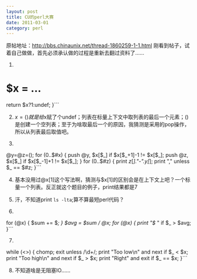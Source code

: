 ```yaml
---
layout: post
title: CU的perl大赛
date: 2011-03-01
category: perl
---
```


原帖地址：http://bbs.chinaunix.net/thread-1860259-1-1.html
刚看到帖子，试着自己做做，首先必须承认做的过程是重新去翻过资料了……

1. ```perl#!/usr/bin/perl  myfunc {
# $x = ...
return $x?1:undef;
}```

2. $x=()就是给$x赋了个undef；列表在标量上下文中取列表的最后一个元素；()是创建一个空列表；至于为啥取最后一个的原因，我猜测是采用的pop操作，所以从列表最后取值吧。

3. ```perl@x=(1,2,3,5,6,7,8);
@y=@z=();
for (0..$#x) {
    push @y, $x[$_] if $x[$_+1]-1 != $x[$_];
    push @z, $x[$_] if $x[$_-1]+1 != $x[$_];
}
for (0..$#z) {
    print $z[$_]."-".$y[$_];
    print "," unless $_ == $#z;
}```

4. 基本没用过@x[1]这个写法啊，猜测与$x[1]的区别会是在上下文上吧？一个标量一个列表。反正就这个题目的例子，print结果都是7

5. 汗，不知道print `ls -lta`;算不算最短perl代码？

6. ```perl@x=(..)
for (@x) {
    $sum += $_;
}
$avg = $sum / @x;
for (@x) {
    print "$_ " if $_ > $avg;
}```

7. ```perl$x = int(1 + rand 100);
while (<>) {
    chomp;
    exit unless /\d+/;
    print "Too low\n" and next if $_ < $x;
    print "Too high\n" and next if $_ > $x;
    print "Right" and exit if $_ == $x;
}```

8. 不知道啥是无阻塞IO……
